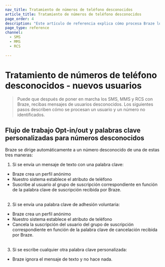 ```yaml
---
nav_title: Tratamiento de números de teléfono desconocidos
article_title: Tratamiento de números de teléfono desconocidos
page_order: 4
description: "Este artículo de referencia explica cómo procesa Braze los números de teléfono desconocidos de nuevos usuarios."
page_type: reference
channel:
  - SMS
  - MMS
  - RCS
  
---
```


# Tratamiento de números de teléfono desconocidos - nuevos usuarios

> Puede que después de poner en marcha los SMS, MMS y RCS con Braze, recibas mensajes de usuarios desconocidos. Los siguientes pasos describen cómo se procesan un usuario y un número no identificados.

## Flujo de trabajo Opt-in/out y palabras clave personalizadas para números desconocidos

Braze se dirige automáticamente a un número desconocido de una de estas tres maneras:

1. Si se envía un mensaje de texto con una palabra clave:
  * Braze crea un perfil anónimo
  * Nuestro sistema establece el atributo de teléfono
  * Suscribe al usuario al grupo de suscripción correspondiente en función de la palabra clave de suscripción recibida por Braze.<br><br>
2. Si se envía una palabra clave de adhesión voluntaria:
  * Braze crea un perfil anónimo
  * Nuestro sistema establece el atributo de teléfono
  * Cancela la suscripción del usuario del grupo de suscripción correspondiente en función de la palabra clave de cancelación recibida por Braze.<br><br>
3. Si se escribe cualquier otra palabra clave personalizada:
  * Braze ignora el mensaje de texto y no hace nada.

